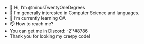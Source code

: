 - 👋 Hi, I’m @minusTwentyOneDegrees
- 👀 I'm generally interested in Computer Science and languages.
- 🌱 I’m currently learning C#.
- 📫 How to reach me?
- You can get me in Discord: -21°#8786 
- Thank you for looking my creepy code!
 

<!---
minusTwentyOneDegrees/minusTwentyOneDegrees is a ✨ special ✨ repository because its `README.md` (this file) appears on your GitHub profile.
You can click the Preview link to take a look at your changes.
--->
